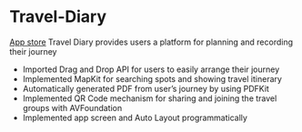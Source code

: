 # Travel-Diary

[App store](https://apps.apple.com/tw/app/travel-diary/id1630665861)
Travel Diary provides users a platform for planning and recording their  journey
- Imported Drag and Drop API for users to easily arrange their journey
- Implemented MapKit for searching spots and showing travel itinerary
- Automatically generated PDF from user’s journey by using PDFKit
- Implemented QR Code mechanism for sharing and joining the travel groups with AVFoundation
- Implemented app screen and Auto Layout programmatically
